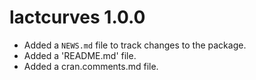# lactcurves 1.0.0

* Added a `NEWS.md` file to track changes to the package.
* Added a 'README.md' file.
* Added a cran.comments.md file.
